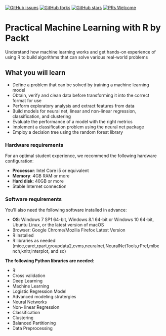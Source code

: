[![GitHub issues](https://img.shields.io/github/issues/TrainingByPackt/Practical-Machine-Learning-with-R.svg)](https://github.com/TrainingByPackt/Practical-Machine-Learning-with-R/issues)
[![GitHub forks](https://img.shields.io/github/forks/TrainingByPackt/Practical-Machine-Learning-with-R.svg)](https://github.com/TrainingByPackt/Practical-Machine-Learning-with-R/network)
[![GitHub stars](https://img.shields.io/github/stars/TrainingByPackt/Practical-Machine-Learning-with-R.svg)](https://github.com/TrainingByPackt/Practical-Machine-Learning-with-R/stargazers)
[![PRs Welcome](https://img.shields.io/badge/PRs-welcome-brightgreen.svg)](https://github.com/TrainingByPackt/Practical-Machine-Learning-with-R/pulls)



# Practical Machine Learning with R by Packt
Understand how machine learning works and get hands-on experience of using R to build algorithms that can solve various real-world problems 

## What you will learn
* Define a problem that can be solved by training a machine learning model
* Obtain, verify and clean data before transforming it into the correct format for use
* Perform exploratory analysis and extract features from data
* Build models for neural net, linear and non-linear regression, classification, and clustering
* Evaluate the performance of a model with the right metrics
* Implement a classification problem using the neural net package
* Employ a decision tree using the random forest library




### Hardware requirements
For an optimal student experience, we recommend the following hardware configuration:
* **Processor**: Intel Core i5 or equivalent
* **Memory**: 4GB RAM or more
* **Hard disk**: 40GB or more
* Stable Internet connection



### Software requirements
You'll also need the following software installed in advance:
* **OS**: Windows 7 SP1 64-bit, Windows 8.1 64-bit or Windows 10 64-bit, Ubuntu Linux, or the latest
version of macOS
* Browser: Google Chrome/Mozilla Firefox Latest Version
* R installed
* R libraries as needed (mice,caret,rpart,groupdata2,cvms,neuralnet,NeuralNetTools,rPref,mlbench,knitr,interplot, and so)


**The following Python libraries are needed**:
* R
* Cross validation
* Deep Learning
* Machine Learning
* Logistic Regression Model
* Advanced modeling stratergies
* Neural Networks
* Non- linear Regression
* Classification
* Clustering
* Balanced Partitioning
* Data Preprocessing





